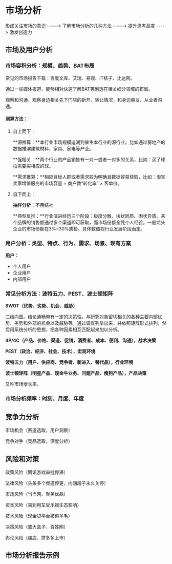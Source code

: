 # 市场分析

形成关注市场的意识 ----> 了解市场分析的几种方法 ----> 提升思考高度 ----> 激发创造力

## 市场及用户分析

### 市场容积分析：规模、趋势、BAT布局

常见的市场报告下载：百度文库、艾瑞、易观、IT桔子、比达网。

通过一些媒体报道，能够相对快速了解BAT等剧透在相关细分领域的布局。

观察和沟通，观察身边相关先下门店的新开、转让情况，和身边朋友、从业者沟通。

#### 测算方法：

1. 自上而下：

   **源推算：**本行业市场规模追溯到催生本行业的源行业。比如通过房地产的数据推演建筑材料、家具、家电等产业。

   **强相关：**两个行业的产品销售有一对一或者一对多的关系，比如：买了球拍需要买相应的球。

   **需求推算：**相应目标人群或者需求较为明确且数据容易获取，比如：淘宝卖家增值服务的市场容量 = 商户数“转化率” × 客单价。

2. 自下而上：

   **抽样分析**：不用结社

   **典型反推：**行业演进经历三个阶段：极度分散、块状同质、困状异质。某个品牌的销售额通过多个渠道即可获取，而市场份额全凭个人经验，一般龙头企业的市场份额在3%~30%质检，具体数值视行业发展阶段而定。



### 用户分析：类型、特点、行为、需求、场景、现有方案

**用户：**

- 个人用户
- 企业用户
- 内部用户



### 常见分析方法：波特五力、PEST、波士顿矩阵

**SWOT（优势、劣势、机会、威胁）**

二维向图。结论通畅带有一定的决策性。与研究对象密切相关的各种主要内部优势、劣势和外部的机会以及威胁等。通过调查列举出来，并依照矩阵形式排列，然后用系统分析的思想，把各种因素相互匹配起来加以分析。

**4P/4C（产品、价格、渠道、促销，消费者、成本、便利、沟通），战术决策**



**PEST（政治、经济、社会、技术），宏观环境**



**波特五力（用户、供应商、竞争者、新进入、替代品），行业环境**



**波士顿矩阵（明星产品、现金牛业务、问题产品、瘦狗产品），产品决策**

又称市场增长率。



### 市场分析频率：时刻、月度、年度



## 竞争力分析

市场机会（赛道选取，用户洞察）

竞争对手（竞品选取，深度分析）



## 风险和对策

政策风险（腾讯游戏审批停滞）

法律风险（头条多个频道停更，内涵段子永久关停）

市场风险（当当网、聚美优品）

资本风险（易到用车受乐视生态影响）

技术风险（现金贷平台被薅羊毛）

决策风险（盛大盒子，百姓网）

舆论风险（趣店、拼多多上市）



## 市场分析报告示例

